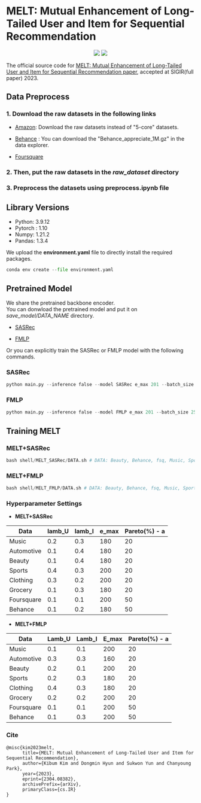 # **MELT: Mutual Enhancement of Long-Tailed User and Item for Sequential Recommendation**

<p align="center">   
    <a href="https://pytorch.org/" alt="PyTorch">
      <img src="https://img.shields.io/badge/PyTorch-%23EE4C2C.svg?e&logo=PyTorch&logoColor=white" /></a>
    <a href="https://sigir.org/sigir2023/" alt="Conference">
        <img src="https://img.shields.io/badge/SIGIR'23-lightgray" /></a>
</p>

The official source code for [MELT: Mutual Enhancement of Long-Tailed User and Item for Sequential Recommendation paper](https://github.com/rlqja1107/MELT), accepted at SIGIR(full paper) 2023.

<!-- ## **Main Figure**  
<img src="figure/Main.png" width="300"> -->

## **Data Preprocess**  

### **1. Download the raw datasets in the following links**  

* [Amazon](https://jmcauley.ucsd.edu/data/amazon/): Download the raw datasets instead of "5-core" datasets.

* [Behance](https://drive.google.com/drive/folders/0B9Ck8jw-TZUEc3NlMjVXdDlPU1k?resourcekey=0-6_8ykn0o4fLc5fuTEm91xA) : You can download the "Behance_appreciate_1M.gz" in the data explorer.

* [Foursquare](https://archive.org/details/201309_foursquare_dataset_umn)   
 

 
### **2. Then, put the raw datasets in the *raw_dataset* directory** 

### **3. Preprocess the datasets using **preprocess.ipynb** file**


## **Library Versions**

* Python: 3.9.12  
* Pytorch : 1.10  
* Numpy: 1.21.2  
* Pandas: 1.3.4  

We upload the **environment.yaml** file to directly install the required packages.

``` python  
conda env create --file environment.yaml
``` 

## **Pretrained Model**

We share the pretrained backbone encoder.  
You can donwload the pretrained model and put it on *save_model/DATA_NAME* directory.

* [SASRec](https://drive.google.com/drive/folders/1SKpdN_mAyMJgLTLSbqJOi3C9b8zm9Gbp?usp=sharing)

* [FMLP](https://drive.google.com/drive/folders/1D-dWuWKQB1VOwC91w26jjD1CvXqs2qx9?usp=sharing)

Or you can explicitly train the SASRec or FMLP model with the following commands.

### SASRec  

``` python  
python main.py --inference false --model SASRec e_max 201 --batch_size 128 --dataset {DATA}
```  

### FMLP 

``` python  
python main.py --inference false --model FMLP e_max 201 --batch_size 256 --dataset {DATA}
```  

## **Training MELT**  

### **MELT+SASRec**  

```python  
bash shell/MELT_SASRec/DATA.sh # DATA: Beauty, Behance, fsq, Music, Sports
```  

### **MELT+FMLP**  

``` python  
bash shell/MELT_FMLP/DATA.sh # DATA: Beauty, Behance, fsq, Music, Sports
```  

### **Hyperparameter Settings**  

* **MELT+SASRec**


|Data|lamb_U|lamb_I|e_max|Pareto(%) - a|  
|---|---|---|---|---|  
|Music|0.2|0.3|180|20|  
|Automotive|0.1|0.4|180|20|  
|Beauty|0.1|0.4|180|20|  
|Sports|0.4|0.3|200|20|  
|Clothing|0.3|0.2|200|20|  
|Grocery|0.1|0.3|180|20|  
|Foursquare|0.1|0.1|200|50|  
|Behance|0.1|0.2|180|50|

* **MELT+FMLP**  

|Data|Lamb_U|Lamb_I|E_max|Pareto(%) - a|  
|---|---|---|---|---|  
|Music|0.1|0.1|200|20|  
|Automotive|0.3|0.3|160|20|  
|Beauty|0.2|0.1|200|20|  
|Sports|0.2|0.3|180|20|  
|Clothing|0.4|0.3|180|20|  
|Grocery|0.2|0.2|200|20|  
|Foursquare|0.1|0.1|200|50|   
|Behance|0.1|0.3|200|50|


### Cite
```  
@misc{kim2023melt,
      title={MELT: Mutual Enhancement of Long-Tailed User and Item for Sequential Recommendation}, 
      author={Kibum Kim and Dongmin Hyun and Sukwon Yun and Chanyoung Park},
      year={2023},
      eprint={2304.08382},
      archivePrefix={arXiv},
      primaryClass={cs.IR}
}
```


